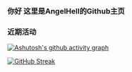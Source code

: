 ### 你好 这里是AngelHell的Github主页


### 近期活动
[![Ashutosh's github activity graph](https://github-readme-activity-graph.vercel.app/graph?username=Angelhellwolf&theme=dracula)](https://github.com/ashutosh00710/github-readme-activity-graph)

[![GitHub Streak](https://streak-stats.demolab.com/?user=Angelhellwolf)](https://git.io/streak-stats)

<!--
**Angelhellwolf/Angelhellwolf** is a ✨ _special_ ✨ repository because its `README.md` (this file) appears on your GitHub profile.

Here are some ideas to get you started:

- 🔭 I’m currently working on ...
- 🌱 I’m currently learning ...
- 👯 I’m looking to collaborate on ...
- 🤔 I’m looking for help with ...
- 💬 Ask me about ...
- 📫 How to reach me: ...
- 😄 Pronouns: ...
- ⚡ Fun fact: ...
-->
